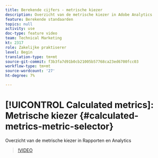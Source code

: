 ```yaml
---
title: Berekende cijfers - metrische kiezer
description: Overzicht van de metrische kiezer in Adobe Analytics
feature: Berekende standaarden
topics: null
activity: use
doc-type: feature video
team: Technical Marketing
kt: 2317
role: Zakelijke praktiserer
level: Begin
translation-type: tm+mt
source-git-commit: f3b3fa7d91b0cb21005b57768ca23ed6700fcc03
workflow-type: tm+mt
source-wordcount: '27'
ht-degree: 7%

---
```



# [!UICONTROL Calculated metrics]: Metrische kiezer  {#calculated-metrics-metric-selector}

Overzicht van de metrische kiezer in Rapporten en Analytics

>[!VIDEO](https://video.tv.adobe.com/v/25410/?quality=12)

